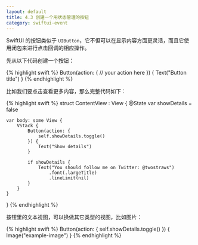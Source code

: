 ```yaml
---
layout: default
title: 4.3 创建一个用状态管理的按钮
category: swiftui-event
---
```


SwiftUI 的按钮类似于 `UIButton`，它不但可以在显示内容方面更灵活，而且它使用闭包来进行点击回调的相应操作。

先从以下代码创建一个按钮：

{% highlight swift %}
Button(action: {
    // your action here
}) {
    Text("Button title")
}
{% endhighlight %}

比如我们要点击查看更多内容，那么完整代码如下：

{% highlight swift %}
struct ContentView : View {
    @State var showDetails = false

    var body: some View {
        VStack {
            Button(action: {
                self.showDetails.toggle()
            }) {
                Text("Show details")
            }

            if showDetails {
                Text("You should follow me on Twitter: @twostraws")
                    .font(.largeTitle)
                    .lineLimit(nil)
            }
        }
    }
}
{% endhighlight %}

按钮里的文本视图，可以换做其它类型的视图，比如图片：

{% highlight swift %}
Button(action: {
    self.showDetails.toggle()
}) {
    Image("example-image")
}
{% endhighlight %}






